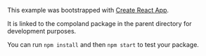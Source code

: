 This example was bootstrapped with [Create React App](https://github.com/facebook/create-react-app).

It is linked to the compoland package in the parent directory for development purposes.

You can run `npm install` and then `npm start` to test your package.
